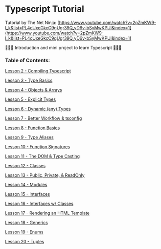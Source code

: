 # Typescript Tutorial
Tutorial by The Net Ninja: [https://www.youtube.com/watch?v=2pZmKW9-I_k&list=PL4cUxeGkcC9gUgr39Q_yD6v-bSyMwKPUI&index=1](https://www.youtube.com/watch?v=2pZmKW9-I_k&list=PL4cUxeGkcC9gUgr39Q_yD6v-bSyMwKPUI&index=1)

🎉🎉🎉 Introduction and mini project to learn Typescript 🎉🎉🎉

### Table of Contents:
[Lesson 2 - Compiling Typescript](https://github.com/whitwong/tsTutorial/tree/lesson-2)

[Lesson 3 - Type Basics](https://github.com/whitwong/tsTutorial/tree/lesson-3)

[Lesson 4 - Objects & Arrays](https://github.com/whitwong/tsTutorial/tree/lesson-4)

[Lesson 5 - Explicit Types](https://github.com/whitwong/tsTutorial/tree/lesson-5)

[Lesson 6 - Dynamic (any) Types](https://github.com/whitwong/tsTutorial/tree/lesson-6)

[Lesson 7 - Better Workflow & tsconfig](https://github.com/whitwong/tsTutorial/tree/lesson-7)

[Lesson 8 - Function Basics](https://github.com/whitwong/tsTutorial/tree/lesson-8)

[Lesson 9 - Type Aliases](https://github.com/whitwong/tsTutorial/tree/lesson-9)

[Lesson 10 - Function Signatures](https://github.com/whitwong/tsTutorial/tree/lesson-10)

[Lesson 11 - The DOM & Type Casting](https://github.com/whitwong/tsTutorial/tree/lesson-11)

[Lesson 12 - Classes](https://github.com/whitwong/tsTutorial/tree/lesson-12)

[Lesson 13 - Public, Private, & ReadOnly](https://github.com/whitwong/tsTutorial/tree/lesson-13)

[Lesson 14 - Modules](https://github.com/whitwong/tsTutorial/tree/lesson-14)

[Lesson 15 - Interfaces](https://github.com/whitwong/tsTutorial/tree/lesson-15)

[Lesson 16 - Interfaces w/ Classes](https://github.com/whitwong/tsTutorial/tree/lesson-16)

[Lesson 17 - Rendering an HTML Template](https://github.com/whitwong/tsTutorial/tree/lesson-17)

[Lesson 18 - Generics](https://github.com/whitwong/tsTutorial/tree/lesson-18)

[Lesson 19 - Enums](https://github.com/whitwong/tsTutorial/tree/lesson-19)

[Lesson 20 - Tuples](https://github.com/whitwong/tsTutorial/tree/lesson-20)